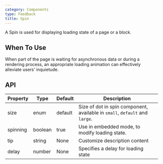 ```yaml
---
category: Components
type: Feedback
title: Spin
---
```


A Spin is used for displaying loading state of a page or a block.

## When To Use

When part of the page is waiting for asynchronous data or during a rendering process, an appropriate loading animation can effectively alleviate users' inquietude.


## API


| Property      | Type           | Default      | Description         |
|------------|----------------|-------------|--------------|
| size       | enum           | default     | Size of dot in spin component, available in `small`, `default` and `large`. |
| spinning   | boolean        | true        | Use in embedded mode, to modify loading state. |
| tip    | string        | None        | Customize description content  |
| delay | number | None | Specifies a delay for loading state |